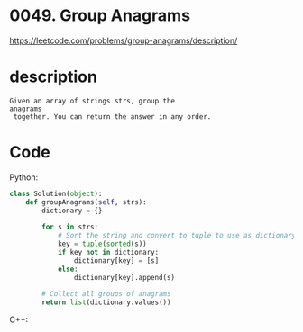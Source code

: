 # 0049. Group Anagrams
https://leetcode.com/problems/group-anagrams/description/
# description
```
Given an array of strings strs, group the 
anagrams
 together. You can return the answer in any order.
```
# Code
Python:
```python
class Solution(object):
    def groupAnagrams(self, strs):
        dictionary = {}
        
        for s in strs:
            # Sort the string and convert to tuple to use as dictionary key
            key = tuple(sorted(s))
            if key not in dictionary:
                dictionary[key] = [s]
            else:
                dictionary[key].append(s)
        
        # Collect all groups of anagrams
        return list(dictionary.values())
```

C++:
```C++

```
